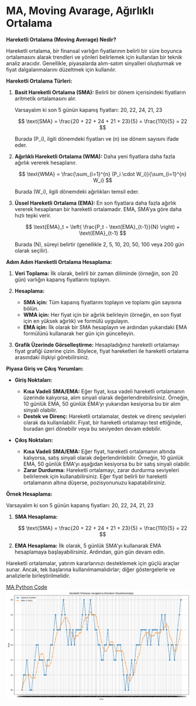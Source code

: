 # MA, Moving Avarage, Ağırlıklı Ortalama

**Hareketli Ortalama (Moving Average) Nedir?**

Hareketli ortalama, bir finansal varlığın fiyatlarının belirli bir süre boyunca ortalamasını alarak trendleri ve yönleri belirlemek için kullanılan bir teknik analiz aracıdır. Genellikle, piyasalarda alım-satım sinyalleri oluşturmak ve fiyat dalgalanmalarını düzeltmek için kullanılır.

**Hareketli Ortalama Türleri:**

1. **Basit Hareketli Ortalama (SMA):** Belirli bir dönem içerisindeki fiyatların aritmetik ortalamasını alır.
   
   Varsayalım ki son 5 günün kapanış fiyatları: 20, 22, 24, 21, 23

   $$
   \text{SMA} = \frac{20 + 22 + 24 + 21 + 23}{5} = \frac{110}{5} = 22
   $$


   Burada \(P_i\), ilgili dönemdeki fiyatları ve \(n\) ise dönem sayısını ifade eder.

2. **Ağırlıklı Hareketli Ortalama (WMA):** Daha yeni fiyatlara daha fazla ağırlık vererek hesaplanır.

   $$
   \text{WMA} = \frac{\sum_{i=1}^{n} (P_i \cdot W_i)}{\sum_{i=1}^{n} W_i}
   $$

   Burada \(W_i\), ilgili dönemdeki ağırlıkları temsil eder.

3. **Üssel Hareketli Ortalama (EMA):** En son fiyatlara daha fazla ağırlık vererek hesaplanan bir hareketli ortalamadır. EMA, SMA’ya göre daha hızlı tepki verir.

   $$
   \text{EMA}_t = \left( \frac{P_t - \text{EMA}_{t-1}}{N} \right) + \text{EMA}_{t-1}
   $$

   Burada \(N\), süreyi belirtir (genellikle 2, 5, 10, 20, 50, 100 veya 200 gün olarak seçilir).

**Adım Adım Hareketli Ortalama Hesaplama:**

1. **Veri Toplama:** İlk olarak, belirli bir zaman diliminde (örneğin, son 20 gün) varlığın kapanış fiyatlarını toplayın.

2. **Hesaplama:**
   - **SMA için:** Tüm kapanış fiyatlarını toplayın ve toplamı gün sayısına bölün.
   - **WMA için:** Her fiyat için bir ağırlık belirleyin (örneğin, en son fiyat için en yüksek ağırlık) ve formülü uygulayın.
   - **EMA için:** İlk olarak bir SMA hesaplayın ve ardından yukarıdaki EMA formülünü kullanarak her gün için güncelleyin.

3. **Grafik Üzerinde Görselleştirme:** Hesapladığınız hareketli ortalamayı fiyat grafiği üzerine çizin. Böylece, fiyat hareketleri ile hareketli ortalama arasındaki ilişkiyi görebilirsiniz.

**Piyasa Giriş ve Çıkış Yorumları:**

- **Giriş Noktaları:**
  - **Kısa Vadeli SMA/EMA:** Eğer fiyat, kısa vadeli hareketli ortalamanın üzerinde kalıyorsa, alım sinyali olarak değerlendirebilirsiniz. Örneğin, 10 günlük EMA, 50 günlük EMA'yı yukarıdan kesiyorsa bu bir alım sinyali olabilir.
  - **Destek ve Direnç:** Hareketli ortalamalar, destek ve direnç seviyeleri olarak da kullanılabilir. Fiyat, bir hareketli ortalamayı test ettiğinde, buradan geri dönebilir veya bu seviyeden devam edebilir.

- **Çıkış Noktaları:**
  - **Kısa Vadeli SMA/EMA:** Eğer fiyat, hareketli ortalamanın altında kalıyorsa, satış sinyali olarak değerlendirilebilir. Örneğin, 10 günlük EMA, 50 günlük EMA'yı aşağıdan kesiyorsa bu bir satış sinyali olabilir.
  - **Zarar Durdurma:** Hareketli ortalamayı, zarar durdurma seviyeleri belirlemek için kullanabilirsiniz. Eğer fiyat belirli bir hareketli ortalamanın altına düşerse, pozisyonunuzu kapatabilirsiniz.

**Örnek Hesaplama:**

Varsayalım ki son 5 günün kapanış fiyatları: 20, 22, 24, 21, 23

1. **SMA Hesaplama:**

   $$
   \text{SMA} = \frac{20 + 22 + 24 + 21 + 23}{5} = \frac{110}{5} = 22
   $$

2. **EMA Hesaplama:** İlk olarak, 5 günlük SMA'yı kullanarak EMA hesaplamaya başlayabilirsiniz. Ardından, gün gün devam edin.

Hareketli ortalamalar, yatırım kararlarınızı desteklemek için güçlü araçlar sunar. Ancak, tek başlarına kullanılmamalıdırlar; diğer göstergelerle ve analizlerle birleştirilmelidir.

[MA Python Code](ma.py)
![MA](./images/ma.png)